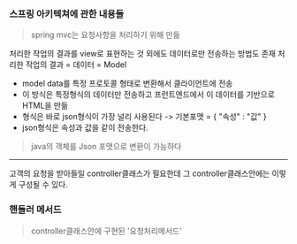 ### 스프링 아키텍쳐에 관한 내용들 

> spring mvc는 요청사항을 처리하기 위해 만듦 

처리한 작업의 결과를 view로 표현하는 것 외에도 데이터로만 전송하는 방법도 존재 
처리한 작업의 결과 = 데이터 = Model 
- model data를 특정 프로토콜 형태로 변환해서 클라이언트에 전송
- 이 방식은 특정형식의 데이터만 전송하고 프런트엔드에서 이 데이터를 기반으로 HTML을 만듦
- 형식은 바로 json형식이 가장 널리 사용된다 -> 기본포맷 = { "속성" : "값" }
- json형식은 속성과 값을 같이 전송한다. 

> java의 객체를 Json 포맷으로 변환이 가능하다 


-------------
고객의 요청을 받아들일 controller클래스가 필요한데 그 controller클래스안에는 이렇게 구성될 수 있다.

### 핸들러 메서드 
> controller클래스안에 구현된 '요청처리메서드' 

